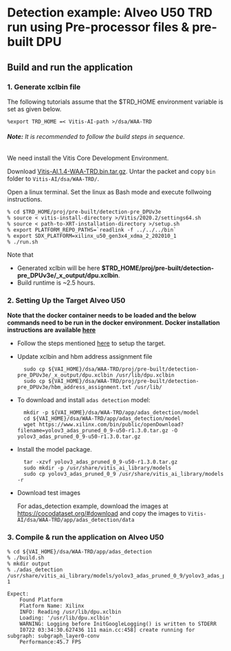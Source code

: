 # Detection example: Alveo U50 TRD run using Pre-processor files & pre-built DPU

## Build and run the application

### 1. Generate xclbin file
The following tutorials assume that the $TRD_HOME environment variable is set as given below.

```
%export TRD_HOME =< Vitis-AI-path >/dsa/WAA-TRD
```

###### **Note:** It is recommended to follow the build steps in sequence.

We need install the Vitis Core Development Environment.

Download [Vitis-AI.1.4-WAA-TRD.bin.tar.gz](https://www.xilinx.com/bin/public/openDownload?filename=Vitis-AI.1.4-WAA-TRD.bin.tar.gz). Untar the packet and copy `bin` folder to `Vitis-AI/dsa/WAA-TRD/`. 


Open a linux terminal. Set the linux as Bash mode and execute follwoing instructions.

```
% cd $TRD_HOME/proj/pre-built/detection-pre_DPUv3e
% source < vitis-install-directory >/Vitis/2020.2/settings64.sh
% source < path-to-XRT-installation-directory >/setup.sh
% export PLATFORM_REPO_PATHS=`readlink -f ../../../bin`
% export SDX_PLATFORM=xilinx_u50_gen3x4_xdma_2_202010_1
% ./run.sh
```
Note that 
- Generated xclbin will be here **$TRD_HOME/proj/pre-built/detection-pre_DPUv3e/_x_output/dpu.xclbin**.
- Build runtime is ~2.5 hours.

### 2. Setting Up the Target Alveo U50
**Note that the docker container needs to be loaded and the below commands need to be run in the docker environment. Docker installation instructions are available [here](../../../../../README.md#Installation)**

* Follow the steps mentioned [here](../../../../../setup/alveo/README.md) to setup the target. 

* Update xclbin and hbm address assignment file

	```
	  sudo cp ${VAI_HOME}/dsa/WAA-TRD/proj/pre-built/detection-pre_DPUv3e/_x_output/dpu.xclbin /usr/lib/dpu.xclbin
	  sudo cp ${VAI_HOME}/dsa/WAA-TRD/proj/pre-built/detection-pre_DPUv3e/hbm_address_assignment.txt /usr/lib/
	```	
* To download and install `adas detection` model:
	```
	  mkdir -p ${VAI_HOME}/dsa/WAA-TRD/app/adas_detection/model
	  cd ${VAI_HOME}/dsa/WAA-TRD/app/adas_detection/model
	  wget https://www.xilinx.com/bin/public/openDownload?filename=yolov3_adas_pruned_0_9-u50-r1.3.0.tar.gz -O yolov3_adas_pruned_0_9-u50-r1.3.0.tar.gz
	```	
* Install the model package.
	```
	  tar -xzvf yolov3_adas_pruned_0_9-u50-r1.3.0.tar.gz
	  sudo mkdir -p /usr/share/vitis_ai_library/models
	  sudo cp yolov3_adas_pruned_0_9 /usr/share/vitis_ai_library/models -r
	```
* Download test images	

  For adas_detection example, download the images at https://cocodataset.org/#download and copy the images to `Vitis-AI/dsa/WAA-TRD/app/adas_detection/data`

### 3. Compile & run the application on Alveo U50

```
% cd ${VAI_HOME}/dsa/WAA-TRD/app/adas_detection
% ./build.sh
% mkdir output
% ./adas_detection /usr/share/vitis_ai_library/models/yolov3_adas_pruned_0_9/yolov3_adas_pruned_0_9.xmodel 1

Expect:
    Found Platform
    Platform Name: Xilinx
    INFO: Reading /usr/lib/dpu.xclbin
    Loading: '/usr/lib/dpu.xclbin'
    WARNING: Logging before InitGoogleLogging() is written to STDERR
    I0722 03:34:30.627436 111 main.cc:458] create running for subgraph: subgraph_layer0-conv
    Performance:45.7 FPS

```

